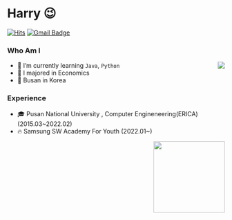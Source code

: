 # Harry 😉
[![Hits](https://hits.seeyoufarm.com/api/count/incr/badge.svg?url=https%3A%2F%2Fgithub.com%2Fhaesoo9410&count_bg=%23EB8B10&title_bg=%23684327&icon=&icon_color=%23E7E7E7&title=VISIT&edge_flat=false)](https://github.com/taurus429) 
[![Gmail Badge](https://img.shields.io/badge/Gmail-D14836?style=flat&logo=Gmail&logoColor=white)](mailto:taurus42977@gmail.com) 

  
### Who Am I

<img align='right' src="http://mazassumnida.wtf/api/v2/generate_badge?boj=bull0429">

- 🌱 I’m currently learning `Java`, `Python`
- 🥇 I majored in Economics
- 🚅 Busan in Korea

### Experience

- 🎓 Pusan National University , Computer Engineneering(ERICA) (2015.03~2022.02)
- 🔥 Samsung SW Academy For Youth (2022.01~)

<img align='right' src="https://github-readme-stats.vercel.app/api?username=taurus429" height="165">
